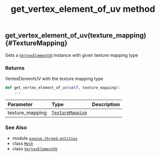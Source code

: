 ﻿---
title: get_vertex_element_of_uv method
second_title: Aspose.3D for Python via .NET API References
description: 
type: docs
weight: 120
url: /python-net/aspose.threed.entities/mesh/get_vertex_element_of_uv/
is_root: false
---

## get_vertex_element_of_uv(texture_mapping) {#TextureMapping}

Gets a [`VertexElementUV`](/3d/python-net/aspose.threed.entities/vertexelementuv) instance with given texture mapping type


### Returns 


VertexElementUV with the texture mapping type


```python
def get_vertex_element_of_uv(self, texture_mapping):
    ...
```


| Parameter | Type | Description |
| :- | :- | :- |
| texture_mapping | [`TextureMapping`](/3d/python-net/aspose.threed.entities/texturemapping) |  |



### See Also
* module [`aspose.threed.entities`](../../)
* class [`Mesh`](/3d/python-net/aspose.threed.entities/mesh)
* class [`VertexElementUV`](/3d/python-net/aspose.threed.entities/vertexelementuv)
